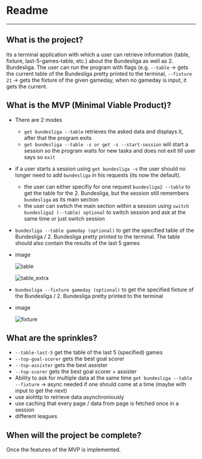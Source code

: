 # Readme

---

## What is the project?

Its a terminal application with which a user can retrieve information (table, fixture, last-5-games-table, etc.) about the Bundesliga as well as 2. Bundesliga. The user can run the program with flags (e.g. `--table` → gets the current table of the Bundesliga pretty printed to the terminal, `--fixture 21` → gets the fixture of the given gameday, when no gameday is input, it gets the current. 

## What is the MVP (Minimal Viable Product)?

- There are 2 modes
    - `get bundesliga --table` retrieves the asked data and displays it, after that the program exits
    - `get bundesliga --table -s or get -s --start-session` will start a session so the program waits for new tasks and does not exit till user says so `exit`
- if a user starts a session using `get bundesliga -s` the user should no longer need to add `bundesliga` in his requests (its now the default).
    - the user can either specifiy for one request `bundesliga2 --table` to get the table for the 2. Bundesliga, but the session still remembers `bundesliga` as its main section
    - the user can swtich the main section within a session using `switch bundesliga2 (--table) optional`  to switch session and ask at the same time or just switch session
- `bundesliga --table gameday (optional)` to get the specified table of the Bundesliga / 2. Bundesliga pretty printed to the terminal. The table should also contain the results of the last 5 games
- image
    
    ![table](https://github.com/AaronBittel/Football-League-Scraper-CLI-/assets/148724144/0e82326f-0075-44b6-b203-87fe9c33c990)
    
    ![table_extra](https://github.com/AaronBittel/Football-League-Scraper-CLI-/assets/148724144/49eb0592-d128-46e3-a399-2ca1f3e574f0)
    
- `bundesliga --fixture gameday (optional)` to get the specified fixture of the Bundesliga / 2. Bundesliga pretty printed to the terminal
- image
    
    ![fixture](https://github.com/AaronBittel/Football-League-Scraper-CLI-/assets/148724144/73a20f79-6386-408e-8c9b-5bc02614a48e)

## What are the sprinkles?

- `--table-last-5` get the table of the last 5 (specified) games
- `--top-goal-scorer` gets the best goal scorer
- `--top-assister` gets the best assister
- `--top-scorer` gets the best goal scorer + assister
- Ability to ask for multiple data at the same time `get bundesliga --table --fixture` → async needed if one should come at a time (maybe with input to get the next)
- use aiohttp to retrieve data asynchroniously
- use caching that every page / data from page is fetched once in a session
- different leagues

## When will the project be complete?

Once the features of the MVP is implemented.
